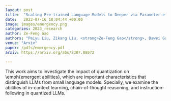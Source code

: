 ```yaml
---
layout: post
title:  "Scaling Pre-trained Language Models to Deeper via Parameter-efficient Architecture"
date:   2023-07-16 18:04:44 +00:00
image: images/emergency.png
categories: 2023_research
author: Ze-Feng Gao
authors: "Peiyu Liu, Zikang Liu, <strong>Ze-Feng Gao</strong>, Dawei Gao, Wayne Xin Zhao,Yaliang Li, Bolin Ding, Ji-Rong Wen"
venue: "Arxiv"
paper: /pdfs/emergency.pdf
arxiv: https://arxiv.org/abs/2307.08072

---
```

This work aims to investigate the impact of quantization on \emph{emergent abilities}, which are important characteristics that distinguish LLMs from small language models. Specially, we examine the abilities of in-context learning, chain-of-thought reasoning, and instruction-following in quantized LLMs. 